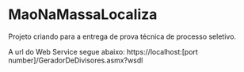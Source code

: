 # MaoNaMassaLocaliza
Projeto criando para a entrega de prova técnica de processo seletivo.

A url do Web Service segue abaixo:
https://localhost:[port number]/GeradorDeDivisores.asmx?wsdl
